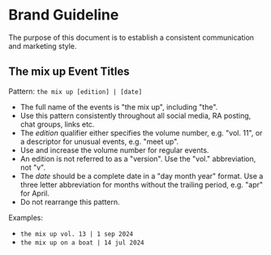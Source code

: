 # Brand Guideline

The purpose of this document is to establish a consistent communication and marketing style.

## The mix up Event Titles

Pattern:
`the mix up [edition] | [date]`

- The full name of the events is "the mix up", including "the".
- Use this pattern consistently throughout all social media, RA posting, chat groups, links etc.
- The _edition_ qualifier either specifies the volume number, e.g. "vol. 11", or a descriptor for unusual events, e.g. "meet up".
- Use and increase the volume number for regular events.
- An edition is not referred to as a "version". Use the "vol." abbreviation, not "v".
- The _date_ should be a complete date in a "day month year" format. Use a three letter abbreviation for months without the trailing period, e.g. "apr" for April.
- Do not rearrange this pattern.

Examples:
- `the mix up vol. 13 | 1 sep 2024`
- `the mix up on a boat | 14 jul 2024`
